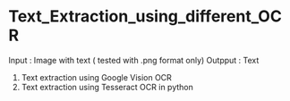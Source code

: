 # Text_Extraction_using_different_OCR

Input : Image with text ( tested with .png format only)
Outpput : Text 

1. Text extraction using Google Vision OCR                                                                                                  
2. Text extraction using Tesseract OCR in python
